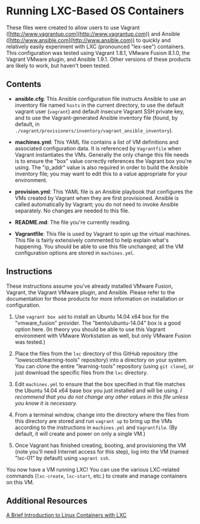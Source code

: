 # Running LXC-Based OS Containers

These files were created to allow users to use Vagrant ([http://www.vagrantup.com](http://www.vagrantup.com)) and Ansible ([http://www.ansible.com](http://www.ansible.com)) to quickly and relatively easily experiment with LXC (pronounced "lex-see") containers. This configuration was tested using Vagrant 1.8.1, VMware Fusion 8.1.0, the Vagrant VMware plugin, and Ansible 1.9.1. Other versions of these products are likely to work, but haven't been tested.

## Contents

* **ansible.cfg**: This Ansible configuration file instructs Ansible to use an inventory file named `hosts` in the current directory, to use the default vagrant user (`vagrant`) and default insecure Vagrant SSH private key, and to use the Vagrant-generated Ansible inventory file (found, by default, in `./vagrant/provisioners/inventory/vagrant_ansible_inventory`).

* **machines.yml**: This YAML file contains a list of VM definitions and associated configuration data. It is referenced by `Vagrantfile` when Vagrant instantiates the VMs. Generally the only change this file needs is to ensure the "box" value correctly references the Vagrant box you're using. The "ip_addr" value is also required in order to build the Ansible inventory file; you may want to edit this to a value appropriate for your environment.

* **provision.yml**: This YAML file is an Ansible playbook that configures the VMs created by Vagrant when they are first provisioned. Ansible is called automatically by Vagrant; you do not need to invoke Ansible separately. No changes are needed to this file.

* **README.md**: The file you're currently reading.

* **Vagrantfile**: This file is used by Vagrant to spin up the virtual machines. This file is fairly extensively commented to help explain what's happening. You should be able to use this file unchanged; all the VM configuration options are stored in `machines.yml`.

## Instructions

These instructions assume you've already installed VMware Fusion, Vagrant, the Vagrant VMware plugin, and Ansible. Please refer to the documentation for those products for more information on installation or configuration.

1. Use `vagrant box add` to install an Ubuntu 14.04 x64 box for the "vmware_fusion" provider. The "bento/ubuntu-14.04" box is a good option here. (In theory you should be able to use this Vagrant environment with VMware Workstation as well, but only VMware Fusion was tested.)

2. Place the files from the `lxc` directory of this GitHub repository (the "lowescott/learning-tools" repository) into a directory on your system. You can clone the entire "learning-tools" repository (using `git clone`), or just download the specific files from the `lxc` directory.

3. Edit `machines.yml` to ensure that the box specified in that file matches the Ubuntu 14.04 x64 base box you just installed and will be using. _I recommend that you do not change any other values in this file unless you know it is necessary._

4. From a terminal window, change into the directory where the files from this directory are stored and run `vagrant up` to bring up the VMs according to the instructions in `machines.yml` and `Vagrantfile`. (By default, it will create and power on only a single VM.)

5. Once Vagrant has finished creating, booting, and provisioning the VM (note you'll need Internet access for this step), log into the VM (named "lxc-01" by default) using `vagrant ssh`.

You now have a VM running LXC! You can use the various LXC-related commands (`lxc-create`, `lxc-start`, etc.) to create and manage containers on this VM.

## Additional Resources

[A Brief Introduction to Linux Containers with LXC](http://blog.scottlowe.org/2013/11/25/a-brief-introduction-to-linux-containers-with-lxc/)
